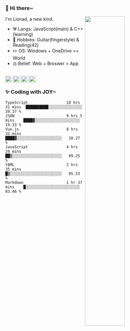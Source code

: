 ### 👋 Hi there~

[<img align="right" width="50%" src="https://github-readme-stats.vercel.app/api?username=Lionad-Morotar&show_icons=true">](https://metrics.lecoq.io/Lionad-Morotar?template=classic)

I'm Lionad, a new kind.

- ⚒️ Langs: JavaScript(main) & C++(learning)
- 🎨 Hobbies: Guitar(fingerstyle) & Reading(42)
- ✏️ OS: Windows + OneDrive == World
- ⚖️ Belief: Web + Broswer > App

<br />

<a href="https://www.lionad.art">
  <img align="left" alt="lionad-art" width="22px" src="https://cdn.jsdelivr.net/npm/simple-icons@3.1.0/icons/wordpress.svg" />
</a>
<a href="#1806234223">
  <img align="left" alt="1806234223" width="22px" src="https://cdn.jsdelivr.net/npm/simple-icons@3.1.0/icons/tencentqq.svg" />
</a>
<a href="https://www.zhihu.com/people/Lionad">
  <img align="left" alt="132yse" width="22px" src="https://cdn.jsdelivr.net/npm/simple-icons@3.1.0/icons/zhihu.svg" />
</a>
<a href="https://github.com/Lionad-Morotar">
  <img align="left" alt="yisar" width="22px" src="https://cdn.jsdelivr.net/npm/simple-icons@3.1.0/icons/github.svg" />
</a>

<br />

### ✨ Coding with JOY~

<!--START_SECTION:waka-->

```text
TypeScript                 18 hrs 31 mins  ██████████░░░░░░░░░░░░░░░   39.37 %
JSON                       9 hrs 5 mins    ████▓░░░░░░░░░░░░░░░░░░░░   19.33 %
Vue.js                     8 hrs 35 mins   ████▓░░░░░░░░░░░░░░░░░░░░   18.27 %
JavaScript                 4 hrs 20 mins   ██▒░░░░░░░░░░░░░░░░░░░░░░   09.25 %
YAML                       2 hrs 35 mins   █▒░░░░░░░░░░░░░░░░░░░░░░░   05.53 %
Markdown                   1 hr 37 mins    █░░░░░░░░░░░░░░░░░░░░░░░░   03.46 %
```

<!--END_SECTION:waka-->
